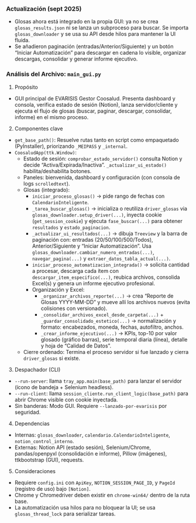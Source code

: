 ### Actualización (sept 2025)

- Glosas ahora está integrado en la propia GUI: ya no se crea `glosas_results.json` ni se lanza un subproceso para buscar. Se importa `glosas_downloader` y se usa su API desde hilos para mantener la UI fluida.
- Se añadieron paginación (entradas/Anterior/Siguiente) y un botón “Iniciar Automatización” para descargar en cadena lo visible, organizar descargas, consolidar y generar informe ejecutivo.

### Análisis del Archivo: `main_gui.py`

1) Propósito

- GUI principal de EVARISIS Gestor Coosalud. Presenta dashboard y consola, verifica estado de sesión (Notion), lanza servidor/cliente y ejecuta el flujo de glosas (buscar, paginar, descargar, consolidar, informe) en el mismo proceso.

2) Componentes clave

- `get_base_path()`: Resuelve rutas tanto en script como empaquetado (PyInstaller), priorizando `_MEIPASS` y `_internal`.
- `CoosaludApp(ttk.Window)`:
  - Estado de sesión: `comprobar_estado_servidor()` consulta Notion y decide “Activa/Expirada/Inactiva”. `_actualizar_ui_estado()` habilita/deshabilita botones.
  - Paneles: bienvenida, dashboard y configuración (con consola de logs `scrolledtext`).
  - Glosas (integrado):
    - `iniciar_proceso_glosas()` → pide rango de fechas con `CalendarioInteligente`.
    - `_tarea_buscar_glosas()` → inicializa o reutiliza `driver_glosas` via `glosas_downloader.setup_driver(...)`, inyecta cookie (`get_session_cookie`) y ejecuta `fase_buscar(...)` para obtener `resultados` y `estado_paginacion`.
    - `_actualizar_ui_resultados(...)` → dibuja `Treeview` y la barra de paginación con: entradas (20/50/100/500/Todos), Anterior/Siguiente y “Iniciar Automatización”. Usa `glosas_downloader.cambiar_numero_entradas(...)`, `navegar_pagina(...)` y `extraer_datos_tabla_actual(...)`.
    - `iniciar_proceso_automatizacion_integrada()` → solicita cantidad a procesar, descarga cada ítem con `descargar_item_especifico(...)`, reubica archivos, consolida Excel(s) y genera un informe ejecutivo profesional.
    - Organización y Excel:
      - `_organizar_archivos_reporte(...)` → crea “Reporte de Glosas YYYY-MM-DD” y mueve allí los archivos nuevos (evita colisiones con versionado).
      - `_consolidar_archivos_excel_desde_carpeta(...)` + `_guardar_consolidado_estetico(...)` → normalización y formato: encabezados, moneda, fechas, autofiltro, anchos.
      - `_crear_informe_ejecutivo(...)` → KPIs, top-10 por valor glosado (gráfico barras), serie temporal diaria (línea), detalle y hoja de “Calidad de Datos”.
  - Cierre ordenado: Termina el proceso servidor si fue lanzado y cierra `driver_glosas` si existe.

3) Despachador (CLI)

- `--run-server`: llama `tray_app.main(base_path)` para lanzar el servidor (ícono de bandeja + Selenium headless).
- `--run-client`: llama `session_cliente.run_client_logic(base_path)` para abrir Chrome visible con cookie inyectada.
- Sin banderas: Modo GUI. Requiere `--lanzado-por-evarisis` por seguridad.

4) Dependencias

- Internas: `glosas_downloader`, `calendario.CalendarioInteligente`, `notion_control_interno`.
- Externas: Notion API (estado sesión), Selenium/Chrome, pandas/openpyxl (consolidación e informe), Pillow (imágenes), ttkbootstrap (GUI), requests.

5) Consideraciones

- Requiere `config.ini` con `ApiKey`, `NOTION_SESSION_PAGE_ID`, y `PageId` (registro de uso) bajo `[Notion]`.
- Chrome y Chromedriver deben existir en `chrome-win64/` dentro de la ruta base.
- La automatización usa hilos para no bloquear la UI; se usa `glosas_thread_lock` para serializar tareas.

